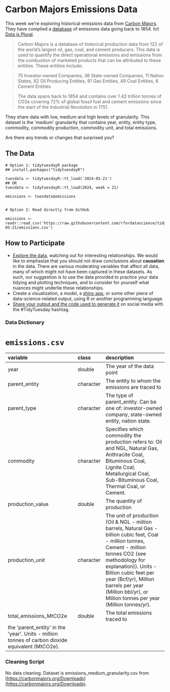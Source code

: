 # Carbon Majors Emissions Data

This week we're exploring historical emissions data from [Carbon Majors](https://carbonmajors.org/). They have complied a [database](https://carbonmajors.org/Downloads) of emissions data going back to 1854. h/t [Data is Plural](https://www.data-is-plural.com/archive/2024-05-15-edition/).

> Carbon Majors is a database of historical production data from 122 of the world’s largest oil, gas, coal, and cement producers. This data is used to quantify the direct operational emissions and emissions from the combustion of marketed products that can be attributed to these entities. These entities include:

> 75 Investor-owned Companies, 36 State-owned Companies, 11 Nation States, 82 Oil Producing Entities, 81 Gas Entities, 49 Coal Entities, 6 Cement Entities

> The data spans back to 1854 and contains over 1.42 trillion tonnes of CO2e covering 72% of global fossil fuel and cement emissions since the start of the Industrial Revolution in 1751.

They share data with low, medium and high levels of granularity. This dataset is the 'medium' granularity that contains year, entity, entity type, commodity, commodity production, commodity unit, and total emissions.

Are there any trends or changes that surprised you? 

## The Data

```{r}
# Option 1: tidytuesdayR package 
## install.packages("tidytuesdayR")

tuesdata <- tidytuesdayR::tt_load('2024-05-21')
## OR
tuesdata <- tidytuesdayR::tt_load(2024, week = 21)

emissions <- tuesdata$emissions


# Option 2: Read directly from GitHub

emissions <- readr::read_csv('https://raw.githubusercontent.com/rfordatascience/tidytuesday/main/data/2024/2024-05-21/emissions.csv')
```

## How to Participate

- [Explore the data](https://r4ds.hadley.nz/), watching out for interesting relationships. We would like to emphasize that you should not draw conclusions about **causation** in the data. There are various moderating variables that affect all data, many of which might not have been captured in these datasets. As such, our suggestion is to use the data provided to practice your data tidying and plotting techniques, and to consider for yourself what nuances might underlie these relationships.
- Create a visualization, a model, a [shiny app](https://shiny.posit.co/), or some other piece of data-science-related output, using R or another programming language.
- [Share your output and the code used to generate it](../../../sharing.md) on social media with the #TidyTuesday hashtag.

### Data Dictionary

# `emissions.csv`

|variable               |class     |description            |
|:----------------------|:---------|:----------------------|
|year                   |double    |The year of the data point     |
|parent_entity          |character |The entity to whom the emissions are traced to          |
|parent_type            |character |The type of parent_entity. Can be one of: investor-owned company, state-owned entity, nation state.     |
|commodity              |character |Specifies which commodity the production refers to: Oil and NGL, Natural Gas, Anthracite Coal, Bituminous Coal, Lignite Coal, Metallurgical Coal, Sub-Bituminous Coal, Thermal Coal, or Cement.  |
|production_value       |double    |The quantity of production    |
|production_unit        |character |The unit of production (Oil & NGL - million barrels, Natural Gas - billion cubic feet, Coal - million tonnes, Cement - million tonnes CO2 (see methodology for explanation)). Units - Billion cubic feet per year (Bcf/yr), Million barrels per year (Million bbl/yr), or Million tonnes per year (Million tonnes/yr).  |
|total_emissions_MtCO2e |double    |The total emissions traced to
the 'parent_entity' in the 'year'. Units - million tonnes of carbon dioxide equivalent (MtCO2e). |



### Cleaning Script

No data cleaning. Dataset is emissions_medium_granularity.csv from [https://carbonmajors.org/Downloads](https://carbonmajors.org/Downloads).
